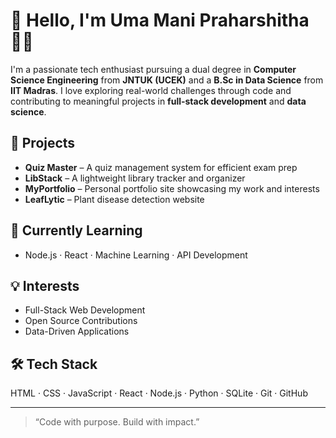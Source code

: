 # 👋 Hello, I'm Uma Mani Praharshitha  👨‍💻

I'm a passionate tech enthusiast pursuing a dual degree in **Computer Science Engineering** from **JNTUK (UCEK)** and a **B.Sc in Data Science** from **IIT Madras**. I love exploring real-world challenges through code and contributing to meaningful projects in **full-stack development** and **data science**.

## 🚀 Projects
- **Quiz Master** – A quiz management system for efficient exam prep
- **LibStack** – A lightweight library tracker and organizer
- **MyPortfolio** – Personal portfolio site showcasing my work and interests
- **LeafLytic** – Plant disease detection website

## 🌱 Currently Learning
- Node.js · React · Machine Learning · API Development

## 💡 Interests
- Full-Stack Web Development  
- Open Source Contributions  
- Data-Driven Applications  

## 🛠 Tech Stack
HTML · CSS · JavaScript · React · Node.js · Python · SQLite · Git · GitHub


---

> “Code with purpose. Build with impact.”
